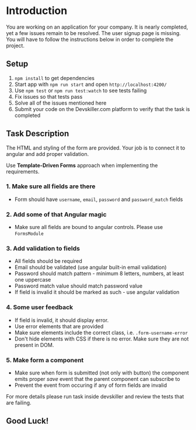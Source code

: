 # Introduction

You are working on an application for your company. It is nearly completed, yet a few issues remain to be resolved.
The user signup page is missing. You will have to follow the instructions below in order to complete the project.


## Setup

1. `npm install` to get dependencies
2. Start app with `npm run start` and open `http://localhost:4200/`
3. Use `npm test` or `npm run test:watch` to see tests failing
4. Fix issues so that tests pass
5. Solve all of the issues mentioned here
6. Submit your code on the Devskiller.com platform to verify that the task is completed

## Task Description

The HTML and styling of the form are provided. Your job is to connect it to angular and add proper validation.

Use **Template-Driven Forms** approach when implementing the requirements.

### 1. Make sure all fields are there
- Form should have `username`, `email`, `password` and `password_match` fields

### 2. Add some of that Angular magic
- Make sure all fields are bound to angular controls. Please use `FormsModule`

### 3. Add validation to fields
- All fields should be required
- Email should be validated (use angular built-in email validation)
- Password should match pattern - minimum 8 letters, numbers, at least one uppercase
- Password match value should match password value
- If field is invalid it should be marked as such - use angular validation

### 4. Some user feedback
- If field is invalid, it should display error.
- Use error elements that are provided
- Make sure elements include the correct class, i.e. `.form-username-error`
- Don't hide elements with CSS if there is no error. Make sure they are not present in DOM.

### 5. Make form a component
- Make sure when form is submitted (not only with button) the component emits proper *save* event that the parent component can subscribe to
- Prevent the event from occuring if any of form fields are invalid

For more details please run task inside devskiller and review the tests that are failing.

## Good Luck!
